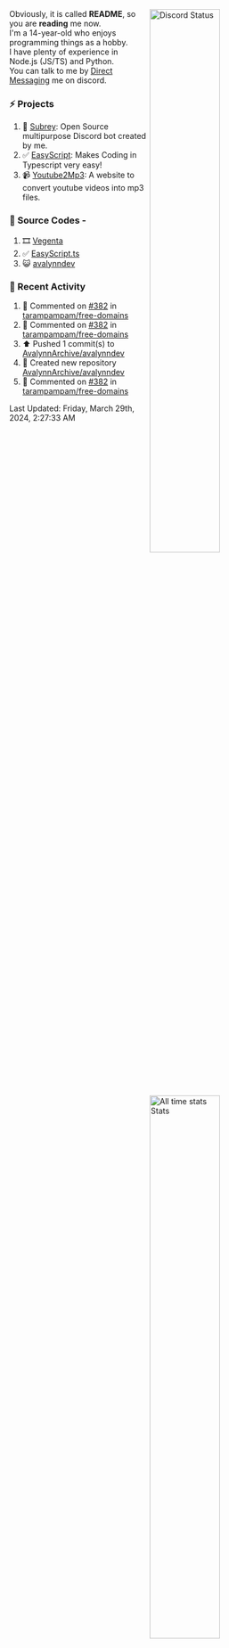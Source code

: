 <a href="https://discord.com/users/735059235141845003" target="_blank">
	<img width="50%" align="right" alt="Discord Status" src="https://lanyard.cnrad.dev/api/735059235141845003?bg=1f1f1f&borderRadius=5px">
</a>
<a href="https://wakatime.com/@Avalynn" target="_blank">
	<img width="50%" align="right" alt="All time stats Stats" src="https://github-readme-stats.vercel.app/api/wakatime?username=avalynn&border_radius=5px&theme=dark&bg_color=1f1f1f&border_color=1f1f1f&icon_color=58a6ff&show_icons=true&disable_animations=true&custom_title=All%20Time%20Stats&v=2\&layout=compact">
</a>

<div align="left">
Obviously, it is called <b>README</b>, so you are <b>reading</b> me now.<br> 
I'm a 14-year-old who enjoys programming things as a hobby. <br>
I have plenty of experience in Node.js (JS/TS) and Python.<br>
You can talk to me by <a href="https://discord.com/users/735059235141845003">Direct Messaging</a> me on discord.<br>
</div>

### ⚡ Projects
1. 🤖 [Subrey](https://github.com/bettercodehelp/Subrey): Open Source multipurpose Discord bot created by me.
2. ✅ [EasyScript](https://www.npmjs.com/package/easyscript.ts): Makes Coding in Typescript very easy!
3. 📹 [Youtube2Mp3](https://yt2mp3.is-an.app): A website to convert youtube videos into mp3 files.
<!--4. ✅ [Ecorn](website_link): A Ecommerce website made with nextjs for my beloved Sahasra-->
<!--5. 😺 [avalynndev](https://avalynn.is-a-good.dev): Avalynndev's official profile website.-->

### 📄 Source Codes -
1. 🎞️ [Vegenta](https://github.com/avalynndev/vegenta)
2. ✅ [EasyScript.ts](https://github.com/bettercodehelp/EasyScriptTS)
3. 😺 [avalynndev](https://github.com/avalynndev/avalynn.is-a.dev)

### 📄 Recent Activity

<!--RECENT_ACTIVITY:start-->
1. 💬 Commented on [#382](https://github.com/tarampampam/free-domains/pull/382#issuecomment-2014784007) in [tarampampam/free-domains](https://github.com/tarampampam/free-domains)<br>
2. 💬 Commented on [#382](https://github.com/tarampampam/free-domains/pull/382#issuecomment-2012288823) in [tarampampam/free-domains](https://github.com/tarampampam/free-domains)<br>
3. ⬆️ Pushed 1 commit(s) to [AvalynnArchive/avalynndev](https://github.com/AvalynnArchive/avalynndev)<br>
4. 📔 Created new repository [AvalynnArchive/avalynndev](https://github.com/AvalynnArchive/avalynndev)<br>
5. 💬 Commented on [#382](https://github.com/tarampampam/free-domains/pull/382#issuecomment-2003785749) in [tarampampam/free-domains](https://github.com/tarampampam/free-domains)<br>
<!--RECENT_ACTIVITY:end-->

<!--RECENT_ACTIVITY:last_update-->
Last Updated: Friday, March 29th, 2024, 2:27:33 AM
<!--RECENT_ACTIVITY:last_update_end-->

<br />
